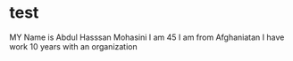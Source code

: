 # test
MY Name is Abdul Hasssan Mohasini
I am 45
I am from Afghaniatan
I have work 10 years with an organization
